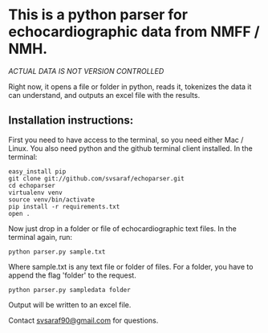 This is a python parser for echocardiographic data from NMFF / NMH.
===================================================================

*ACTUAL DATA IS NOT VERSION CONTROLLED*

Right now, it opens a file or folder in python, reads it, tokenizes the data it can understand, and outputs an excel file with the results. 

Installation instructions:
--------------------------

First you need to have access to the terminal, so you need either Mac / Linux. You also need python and the github terminal client installed. In the terminal:

    easy_install pip
    git clone git://github.com/svsaraf/echoparser.git
    cd echoparser
    virtualenv venv
    source venv/bin/activate
    pip install -r requirements.txt
    open .

Now just drop in a folder or file of echocardiographic text files. In the terminal again, run:

    python parser.py sample.txt

Where sample.txt is any text file or folder of files. For a folder, you have to append the flag 'folder' to the request.

    python parser.py sampledata folder
    
Output will be written to an excel file. 

Contact svsaraf90@gmail.com for questions.
